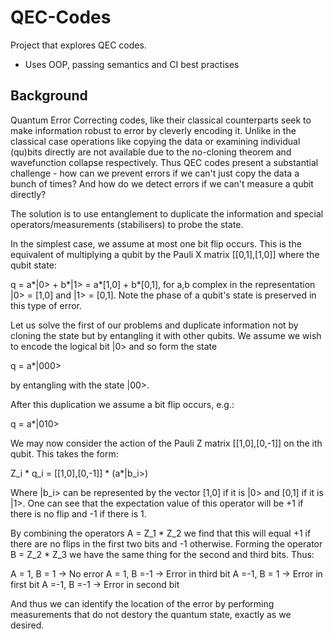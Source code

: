 # QEC-Codes
Project that explores QEC codes.

- Uses OOP, passing semantics and CI best practises

## Background
Quantum Error Correcting codes, like their classical counterparts seek to make information robust to error by cleverly encoding it. Unlike in the classical case operations like copying the data or examining individual (qu)bits directly are not available due to the no-cloning theorem and wavefunction collapse respectively. Thus QEC codes present a substantial challenge - how can we prevent errors if we can't just copy the data a bunch of times? And how do we detect errors if we can't measure a qubit directly?

The solution is to use entanglement to duplicate the information and special operators/measurements (stabilisers) to probe the state.

In the simplest case, we assume at most one bit flip occurs. This is the equivalent of multiplying a qubit by the Pauli X matrix [[0,1],[1,0]] where the qubit state:

q = a*|0> + b*|1> = a*[1,0] + b*[0,1], for a,b complex in the representation |0> = [1,0] and |1> = [0,1]. Note the phase of a qubit's state is preserved in this type of error.

Let us solve the first of our problems and duplicate information not by cloning the state but by entangling it with other qubits. We assume we wish to encode the logical bit |0> and so form the state

q = a*|000>

by entangling with the state |00>.

After this duplication we assume a bit flip occurs, e.g.:

q = a*|010>

We may now consider the action of the Pauli Z matrix [[1,0],[0,-1]] on the ith qubit. This takes the form:

Z_i * q_i = [[1,0],[0,-1]] * (a*|b_i>)

Where |b_i> can be represented by the vector [1,0] if it is |0> and [0,1] if it is |1>. One can see that the expectation value of this operator will be +1 if there is no flip and -1 if there is 1.

By combining the operators A = Z_1 * Z_2 we find that this will equal +1 if there are no flips in the first two bits and -1 otherwise. Forming the operator B = Z_2 * Z_3 we have the same thing for the second and third bits. Thus:

A = 1, B = 1 -> No error
A = 1, B =-1 -> Error in third bit
A =-1, B = 1 -> Error in first bit
A =-1, B =-1 -> Error in second bit

And thus we can identify the location of the error by performing measurements that do not destory the quantum state, exactly as we desired.


